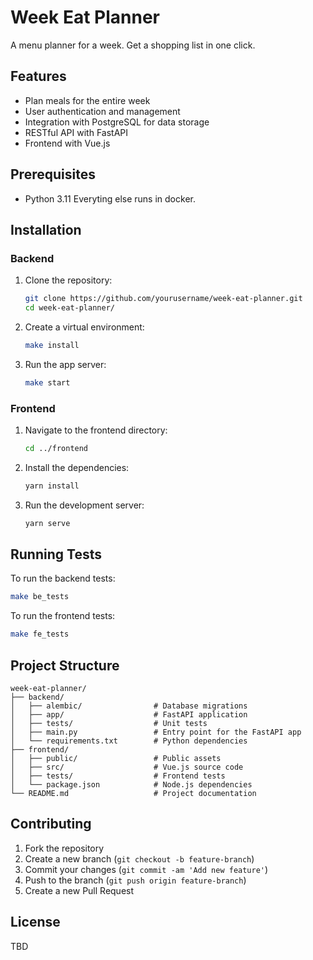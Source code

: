 # Week Eat Planner
A menu planner for a week. Get a shopping list in one click.

## Features
- Plan meals for the entire week
- User authentication and management
- Integration with PostgreSQL for data storage
- RESTful API with FastAPI
- Frontend with Vue.js

## Prerequisites
- Python 3.11
Everyting else runs in docker.

## Installation

### Backend
1. Clone the repository:
    ```bash
    git clone https://github.com/yourusername/week-eat-planner.git
    cd week-eat-planner/
    ```

2. Create a virtual environment:
    ```bash
    make install
    ```

5. Run the app server:
    ```bash
    make start
    ```

### Frontend
1. Navigate to the frontend directory:
    ```bash
    cd ../frontend
    ```

2. Install the dependencies:
    ```bash
    yarn install
    ```

3. Run the development server:
    ```bash
    yarn serve
    ```

## Running Tests
To run the backend tests:
```bash
make be_tests
```

To run the frontend tests:
```bash
make fe_tests
```

## Project Structure
```
week-eat-planner/
├── backend/
│   ├── alembic/                # Database migrations
│   ├── app/                    # FastAPI application
│   ├── tests/                  # Unit tests
│   ├── main.py                 # Entry point for the FastAPI app
│   └── requirements.txt        # Python dependencies
├── frontend/
│   ├── public/                 # Public assets
│   ├── src/                    # Vue.js source code
│   ├── tests/                  # Frontend tests
│   └── package.json            # Node.js dependencies
└── README.md                   # Project documentation
```

## Contributing
1. Fork the repository
2. Create a new branch (`git checkout -b feature-branch`)
3. Commit your changes (`git commit -am 'Add new feature'`)
4. Push to the branch (`git push origin feature-branch`)
5. Create a new Pull Request

## License
TBD
